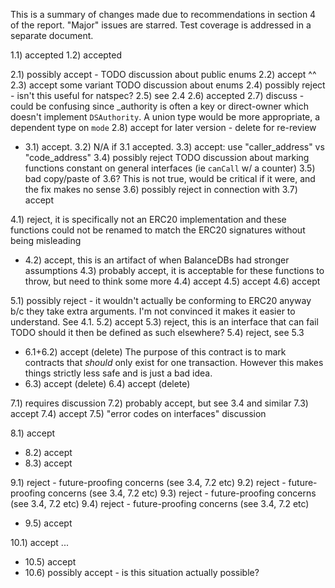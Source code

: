 This is a summary of changes made due to recommendations in section 4 of the report. "Major" issues are starred.
Test coverage is addressed in a separate document.


1.1) accepted
1.2) accepted

2.1) possibly accept - TODO discussion about public enums
2.2) accept ^^
2.3) accept some variant  TODO discussion about enums
2.4) possibly reject - isn't this useful for natspec?
2.5) see 2.4
2.6) accepted
2.7) discuss - could be confusing since _authority is often a key or direct-owner which doesn't implement `DSAuthority`. A union type would be more appropriate, a dependent type on `mode`
2.8) accept for later version - delete for re-review

* 3.1) accept.
3.2) N/A if 3.1 accepted.
3.3) accept: use "caller_address" vs "code_address"
3.4) possibly reject  TODO discussion about marking functions constant on general interfaces (ie `canCall` w/ a counter)
3.5) bad copy/paste of 3.6? This is not true, would be critical if it were, and the fix makes no sense
3.6) possibly reject in connection with 
3.7) accept

4.1) reject, it is specifically not an ERC20 implementation and these functions could not be renamed to match the ERC20 signatures without being misleading
* 4.2) accept, this is an artifact of when BalanceDBs had stronger assumptions
4.3) probably accept, it is acceptable for these functions to throw, but need to think some more
4.4) accept
4.5) accept
4.6) accept

5.1) possibly reject - it wouldn't actually be conforming to ERC20 anyway b/c they take extra arguments. I'm not convinced it makes it easier to understand. See 4.1.
5.2) accept
5.3) reject, this is an interface that can fail  TODO should it then be defined as such elsewhere?
5.4) reject, see 5.3


* 6.1+6.2) accept (delete) The purpose of this contract is to mark contracts that *should* only exist for one transaction. However this makes things strictly less safe and is just a bad idea.
* 6.3) accept (delete)
6.4) accept (delete)

7.1) requires discussion
7.2) probably accept, but see 3.4 and similar
7.3) accept
7.4) accept
7.5) "error codes on interfaces" discussion

8.1) accept
* 8.2) accept
* 8.3) accept

9.1) reject - future-proofing concerns (see 3.4, 7.2 etc)
9.2) reject - future-proofing concerns (see 3.4, 7.2 etc)
9.3) reject - future-proofing concerns (see 3.4, 7.2 etc)
9.4) reject - future-proofing concerns (see 3.4, 7.2 etc)

* 9.5) accept

10.1) accept
...
* 10.5) accept
* 10.6) possibly accept - is this situation actually possible?

